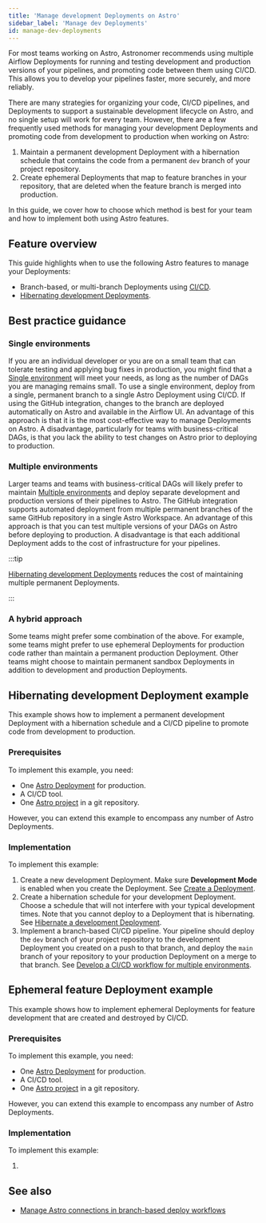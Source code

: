```yaml
---
title: 'Manage development Deployments on Astro'
sidebar_label: 'Manage dev Deployments'
id: manage-dev-deployments
---
```


For most teams working on Astro, Astronomer recommends using multiple Airflow Deployments for running and testing development and production versions of your pipelines, and promoting code between them using CI/CD. This allows you to develop your pipelines faster, more securely, and more reliably.

There are many strategies for organizing your code, CI/CD pipelines, and Deployments to support a sustainable development lifecycle on Astro, and no single setup will work for every team. However, there are a few frequently used methods for managing your development Deployments and promoting code from development to production when working on Astro:

1. Maintain a permanent development Deployment with a hibernation schedule that contains the code from a permanent `dev` branch of your project repository.
2. Create ephemeral Deployments that map to feature branches in your repository, that are deleted when the feature branch is merged into production. 

In this guide, we cover how to choose which method is best for your team and how to implement both using Astro features.

## Feature overview

This guide highlights when to use the following Astro features to manage your Deployments:

- Branch-based, or multi-branch Deployments using [CI/CD](https://docs.astronomer.io/astro/set-up-ci-cd#multiple-environments).
- [Hibernating development Deployments](https://domanagecs.astronomer.io/astro/deployment-resources#hibernate-a-development-deployment).

## Best practice guidance

### Single environments

If you are an individual developer or you are on a small team that can tolerate testing and applying bug fixes in production, you might find that a [Single environment](https://docs.astronomer.io/astro/set-up-ci-cd#single-environment) will meet your needs, as long as the number of DAGs you are managing remains small. To use a single environment, deploy from a single, permanent branch to a single Astro Deployment using CI/CD. If using the GitHub integration, changes to the branch are deployed automatically on Astro and available in the Airflow UI. An advantage of this approach is that it is the most cost-effective way to manage Deployments on Astro. A disadvantage, particularly for teams with business-critical DAGs, is that you lack the ability to test changes on Astro prior to deploying to production. 

### Multiple environments

Larger teams and teams with business-critical DAGs will likely prefer to maintain [Multiple environments](https://docs.astronomer.io/astro/set-up-ci-cd#multiple-environments) and deploy separate development and production versions of their pipelines to Astro. The GitHub integration supports automated deployment from multiple permanent branches of the same GitHub repository in a single Astro Workspace. An advantage of this approach is that you can test multiple versions of your DAGs on Astro before deploying to production. A disadvantage is that each additional Deployment adds to the cost of infrastructure for your pipelines.

:::tip

[Hibernating development Deployments](https://docs.astronomer.io/astro/deployment-resources#hibernate-a-development-deployment) reduces the cost of maintaining multiple permanent Deployments.

:::

### A hybrid approach

Some teams might prefer some combination of the above. For example, some teams might prefer to use ephemeral Deployments for production code rather than maintain a permanent production Deployment. Other teams might choose to maintain permanent sandbox Deployments in addition to development and production Deployments.

## Hibernating development Deployment example

This example shows how to implement a permanent development Deployment with a hibernation schedule and a CI/CD pipeline to promote code from development to production.

### Prerequisites

To implement this example, you need:

- One [Astro Deployment](https://docs.astronomer.io/astro/create-deployment) for production.
- A CI/CD tool.
- One [Astro project](https://docs.astronomer.io/astro/cli/develop-project) in a git repository.

However, you can extend this example to encompass any number of Astro Deployments.

### Implementation

To implement this example:

1. Create a new development Deployment. Make sure **Development Mode** is enabled when you create the Deployment. See [Create a Deployment](https://docs.astronomer.io/astro/create-deployment).
2. Create a hibernation schedule for your development Deployment. Choose a schedule that will not interfere with your typical development times. Note that you cannot deploy to a Deployment that is hibernating. See [Hibernate a development Deployment](https://docs.astronomer.io/astro/deployment-resources#hibernate-a-development-deployment).
3. Implement a branch-based CI/CD pipeline. Your pipeline should deploy the `dev` branch of your project repository to the development Deployment you created on a push to that branch, and deploy the `main` branch of your repository to your production Deployment on a merge to that branch. See [Develop a CI/CD workflow for multiple environments](https://docs.astronomer.io/astro/set-up-ci-cd#multiple-environments).

## Ephemeral feature Deployment example

This example shows how to implement ephemeral Deployments for feature development that are created and destroyed by CI/CD.

### Prerequisites

To implement this example, you need:

- One [Astro Deployment](https://docs.astronomer.io/astro/create-deployment) for production.
- A CI/CD tool.
- One [Astro project](https://docs.astronomer.io/astro/cli/develop-project) in a git repository.

However, you can extend this example to encompass any number of Astro Deployments.

### Implementation

To implement this example:

1. 


## See also

- [Manage Astro connections in branch-based deploy workflows](connections-branch-deploys.md)
